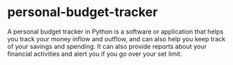 # personal-budget-tracker
A personal budget tracker in Python is a software or application that helps you track your money inflow and outflow, and can also help you keep track of your savings and spending. It can also provide reports about your financial activities and alert you if you go over your set limit.
